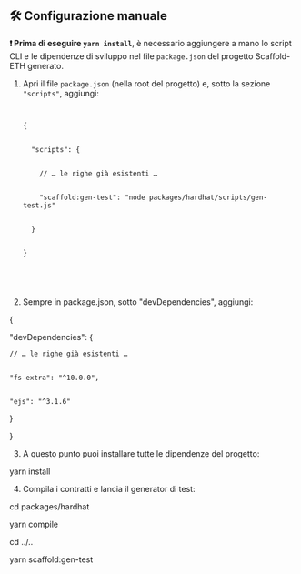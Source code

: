 


## 🛠️ Configurazione manuale





**❗ Prima di eseguire `yarn install`**, è necessario aggiungere a mano lo script CLI e le dipendenze di sviluppo nel file `package.json` del progetto Scaffold-ETH generato.





1. Apri il file `package.json` (nella root del progetto) e, sotto la sezione `"scripts"`, aggiungi:





   ```jsonc


   {


     "scripts": {


       // … le righe già esistenti …


       "scaffold:gen-test": "node packages/hardhat/scripts/gen-test.js"


     }


   }





2. Sempre in package.json, sotto "devDependencies", aggiungi:


{


  "devDependencies": {


    // … le righe già esistenti …


    "fs-extra": "^10.0.0",


    "ejs": "^3.1.6"


  }


}





3. A questo punto puoi installare tutte le dipendenze del progetto:





yarn install





4. Compila i contratti e lancia il generator di test:





cd packages/hardhat


yarn compile


cd ../..


yarn scaffold:gen-test <ContractName>